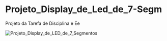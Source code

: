# Projeto_Display_de_Led_de_7-Segm
Projeto da Tarefa de Disciplina e Ee

![Projeto_Display_de_LED_de_7_Segmentos](https://github.com/user-attachments/assets/9eec8055-4d3a-4ee0-8d12-18627fa1eed5)
